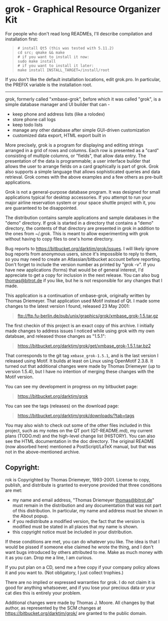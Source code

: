 grok - Graphical Resource Organizer Kit
=======================================

For people who don't read long READMEs, I'll describe compilation and
installation first:

>     # install Qt5 (this was tested with 5.11.2)
>     cd src; qmake && make
>     # if you want to install it now:
>     sudo make install
>     # if you want to install it later:
>     make install INSTALL_TARGET=/install/root

If you don't like the default installation locations, edit grok.pro.
In particular, the PREFIX variable is the installation root.

---------------------------------------

grok, formerly called "xmbase-grok", before which it was called
"grok", is a simple database manager and UI builder that can -

  *  keep phone and address lists (like a rolodex)
  *  store phone call logs
  *  keep todo lists
  *  manage any other database after simple GUI-driven customization
  *  customized data export, HTML export built in

More precisely, grok is a program for displaying and editing strings
arranged in a grid of rows and columns. Each row is presented as a "card"
consisting of multiple columns, or "fields", that allow data entry. The
presentation of the data is programmable; a user interface builder that
allows the user to arrange fields on a card graphically is part of grok.
Grok also supports a simple language that allows sophisticated queries
and data retrieval. Grok comes with the above examples and a few others
as pre-built applications.

Grok is not a general-purpose database program. It was designed for small
applications typical for desktop accessories. If you attempt to run your
major airline reservation system or your space shuttle project with it,
you are guaranteed to be disappointed.

The distribution contains sample applications and sample databases in the
"demo" directory. If grok is started in a directory that contains a
"demo" directory, the contents of that directory are presented in grok
in addition to the ones from ~/.grok. This is meant to allow experimenting
with grok without having to copy files to one's home directory.

Bug reports to <https://bitbucket.org/darktjm/grok/issues>.  I will
likely ignore bug reports from anonymous users, since it's impossible
to reply to them, so you may need to create an Atlassian/bitbucket
account before reporting.  Don't forget to include the version number
as printed by "grok -v". If you have new applications (forms) that
would be of general interest, I'd appreciate to get a copy for
inclusion in the next release.  You can also bug thomas@bitrot.de if
you like, but he is not responsible for any changes that I made.

This application is a continuation of xmbase-grok, originally written
by Thomas Driemeyer.  That application used Motif instead of Qt.  I
made some changes to the latest version I found, released 23 May 2001:

>   <ftp://ftp.fu-berlin.de/pub/unix/graphics/grok/xmbase_grok-1.5.tar.gz>

The first checkin of this project is an exact copy of this archive.  I
initially made changes to address issues I noticed while using grok
with my own databsae, and released those changes as "1.5.1":

> <https://bitbucket.org/darktjm/grok/get/xmbase_grok-1.5.1.tar.bz2>

That corresponds to the git tag `xmbase_grok-1.5.1`, and is the last
version I released using Motif.  It builds at least on Linux using
OpenMotif 2.3.8.  It turned out that additional changes were made by
Thomas Driemeyer (up to version 1.5.4), but I have no intention of
merging these changes with the Motif version.

You can see my development in progress on my bitbucket page:

> <https://bitbucket.org/darktjm/grok>

You can see the tags (releases) on the download page:

> <https://bitbucket.org/darktjm/grok/downloads/?tab=tags>

You may also wish to check out some of the other files included in
this project, such as my notes on the QT port (QT-README.md), my
current plans (TODO.md) and the high-level change list (HISTORY).
You can also see the HTML documentation in the doc directory.  The
original README (now absorbed here) mentioned a PostScript/LaTeX
manual, but that was not in the above-mentioned archive.

Copyright:
---------

rok is Copyrighted by Thomas Driemeyer, 1993-2001. License
to copy, publish, and distribute is granted to everyone provided that
three conditions are met:

- my name and email address, "Thomas Driemeyer <thomas@bitrot.de>"
  must remain in the distribution and any documentation that was not
  part of this distribution. In particular, my name and address must
  be shown in the About popup.
- if you redistribute a modified version, the fact that the version
  is modified must be stated in all places that my name is shown.
- this copyright notice must be included in your distribution.

If these conditions are met, you can do whatever you like. The idea is
that I would be pissed if someone else claimed he wrote the thing, and
I don't want bugs introduced by others attributed to me. Make as much
money with it as you can. Drop me a line, I am curious.

If you put plan on a CD, send me a free copy if your company policy
allows it and you want to. (Not obligatory, I just collect trophies.)

There are no implied or expressed warranties for grok. I do not claim it
is good for anything whatsoever, and if you lose your precious data or
your cat dies this is entirely your problem.

Additional changes were made by Thomas J. Moore.  All changes by that
author, as represented by the SCM changes at
<https://bitbucket.org/darktjm/grok/> are granted to the public
domain.
